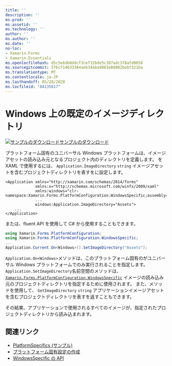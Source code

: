 ```yaml
---
title: ''
description: ''
ms.prod: ''
ms.assetid: ''
ms.technology: ''
author: ''
ms.author: ''
ms.date: ''
no-loc:
- Xamarin.Forms
- Xamarin.Essentials
ms.openlocfilehash: d5c5e6db8ddcf3cef32bde5c387adc378afd0058
ms.sourcegitcommit: 57bc714633364aeb34aba9803e88802bebf321ba
ms.translationtype: MT
ms.contentlocale: ja-JP
ms.lasthandoff: 05/28/2020
ms.locfileid: "84135617"
---
```

# <a name="default-image-directory-on-windows"></a>Windows 上の既定のイメージディレクトリ

[![サンプルのダウンロード](~/media/shared/download.png)サンプルのダウンロード](https://docs.microsoft.com/samples/xamarin/xamarin-forms-samples/userinterface-platformspecifics)

プラットフォーム固有のユニバーサル Windows プラットフォームは、イメージアセットの読み込み元となるプロジェクト内のディレクトリを定義します。 を XAML で使用するには、 `Application.ImageDirectory` `string` イメージアセットを含むプロジェクトディレクトリを表すをに設定します。

```xaml
<Application xmlns="http://xamarin.com/schemas/2014/forms"
             xmlns:x="http://schemas.microsoft.com/winfx/2009/xaml"
             xmlns:windows="clr-namespace:Xamarin.Forms.PlatformConfiguration.WindowsSpecific;assembly=Xamarin.Forms.Core"
             ...
             windows:Application.ImageDirectory="Assets">
    ...
</Application>
```

または、fluent API を使用して C# から使用することもできます。

```csharp
using Xamarin.Forms.PlatformConfiguration;
using Xamarin.Forms.PlatformConfiguration.WindowsSpecific;
...
Application.Current.On<Windows>().SetImageDirectory("Assets");
```

`Application.On<Windows>`メソッドは、このプラットフォーム固有のがユニバーサル Windows プラットフォームでのみ実行されることを指定します。 `Application.SetImageDirectory`名前空間のメソッドは、 [`Xamarin.Forms.PlatformConfiguration.WindowsSpecific`](xref:Xamarin.Forms.PlatformConfiguration.WindowsSpecific) イメージの読み込み元のプロジェクトディレクトリを指定するために使用されます。 また、メソッドを使用して、 `GetImageDirectory` `string` アプリケーションイメージアセットを含むプロジェクトディレクトリを表すを返すこともできます。

その結果、アプリケーションで使用されるすべてのイメージが、指定されたプロジェクトディレクトリから読み込まれます。

## <a name="related-links"></a>関連リンク

- [PlatformSpecifics (サンプル)](https://docs.microsoft.com/samples/xamarin/xamarin-forms-samples/userinterface-platformspecifics)
- [プラットフォーム固有設定の作成](~/xamarin-forms/platform/platform-specifics/index.md#creating-platform-specifics)
- [WindowsSpecific の API](xref:Xamarin.Forms.PlatformConfiguration.WindowsSpecific)
